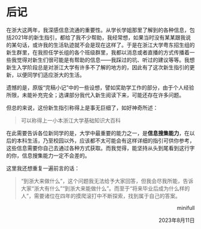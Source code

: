 # 后记

在浙大这两年，我深感信息流通的重要性。从学长学姐那里了解到的各种信息，包括2021年的新生指引，都给了我不少帮助，我经常想，如果当时没有某某跟我说的某句话，或许我的生活轨迹就不会是现在这样了。于是在浙江大学粤东招生组的新生群里，在我担任学长组的各个班级群里，我都以消息或者直播的方式传播着一些我觉得对新生们很可能是有帮助的信息——我踩过的坑、听过的建议等等。我想新生入学阶段总是对浙江大学有许多不了解的地方的，因此有了这次新生指引的更新，以便同学们适应浙大的生活。

遗憾的是，原版“完稿小记”中的一些设想，譬如奖助学工作的部分，由于个人经验所限，未能补充完全；选课部分我代入新生阅读下来，可能还存在许多问题。

但总的来说，这份新生指引称得上是事无巨细了，如好神奇所述：

> 可以称得上一小本浙江大学基础知识大百科

在此需要告诉各位新同学的是，大学中最重要的能力之一，是**信息搜集能力**，在以后的本科生活，乃至校园以外，应该都不太可能会有这样详细的指引可供你参考，这些信息需要你自己去通过各种方式获取。而我觉得，能坚持从头到尾看到这行字的你，信息搜集能力一定不会差的。

这里我还想重复一遍前言的话：

> “到浙大来做什么”，这个问题我无法给予大家回答，但我会尽我所能，告诉大家“浙大有什么”“到浙大来能做什么”。而至于“将来毕业后成为什么样的人”，需要诸位在四年的摸爬滚打中不断探索，找到属于自己的答案。

<p align="right">minifull</p>
<p align="right">2023年8月11日</p>
